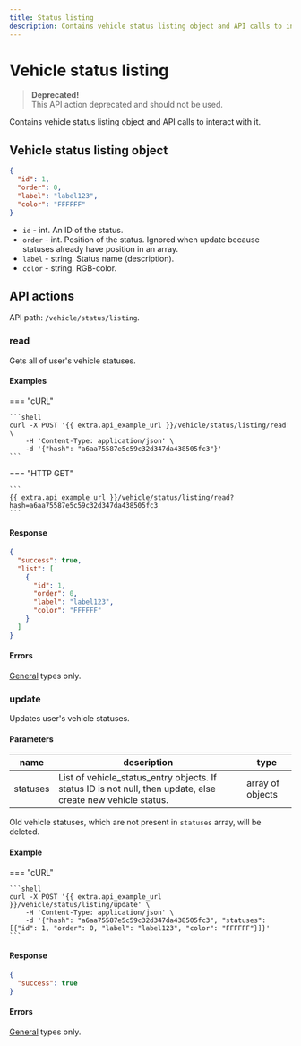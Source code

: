 ```yaml
---
title: Status listing
description: Contains vehicle status listing object and API calls to interact with it.
---
```


# Vehicle status listing

> **Deprecated!**\
> This API action deprecated and should not be used.

Contains vehicle status listing object and API calls to interact with it.

## Vehicle status listing object

```json
{
  "id": 1,
  "order": 0,
  "label": "label123",
  "color": "FFFFFF"
}
```

* `id` - int. An ID of the status.
* `order` - int. Position of the status. Ignored when update because statuses already have position in an array.
* `label` - string. Status name (description).
* `color` - string. RGB-color.

## API actions

API path: `/vehicle/status/listing`.

### read

Gets all of user's vehicle statuses.

#### Examples

\=== "cURL"

````
```shell
curl -X POST '{{ extra.api_example_url }}/vehicle/status/listing/read' \
    -H 'Content-Type: application/json' \
    -d '{"hash": "a6aa75587e5c59c32d347da438505fc3"}'
```
````

\=== "HTTP GET"

````
```
{{ extra.api_example_url }}/vehicle/status/listing/read?hash=a6aa75587e5c59c32d347da438505fc3
```
````

#### Response

```json
{
  "success": true,
  "list": [
    {
      "id": 1,
      "order": 0,
      "label": "label123",
      "color": "FFFFFF"
    }
  ]
}
```

#### Errors

[General](../../../../../general/errors.md#error-codes) types only.

### update

Updates user's vehicle statuses.

#### Parameters

| name     | description                                                                                                    | type             |
| -------- | -------------------------------------------------------------------------------------------------------------- | ---------------- |
| statuses | List of vehicle\_status\_entry objects. If status ID is not null, then update, else create new vehicle status. | array of objects |

Old vehicle statuses, which are not present in `statuses` array, will be deleted.

#### Example

\=== "cURL"

````
```shell
curl -X POST '{{ extra.api_example_url }}/vehicle/status/listing/update' \
    -H 'Content-Type: application/json' \
    -d '{"hash": "a6aa75587e5c59c32d347da438505fc3", "statuses": [{"id": 1, "order": 0, "label": "label123", "color": "FFFFFF"}]}'
```
````

#### Response

```json
{
  "success": true
}
```

#### Errors

[General](../../../../../general/errors.md#error-codes) types only.
